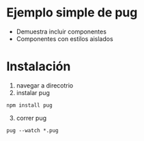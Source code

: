 # Ejemplo simple de pug


- Demuestra incluir componentes
- Componentes con estilos aislados



# Instalación

1. navegar a direcotrio
1. instalar pug
```
npm install pug
```

3. correr pug

```
pug --watch *.pug
```
